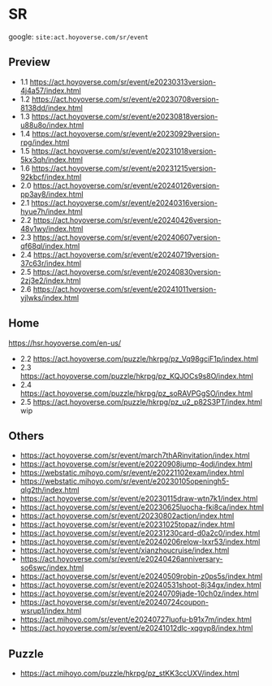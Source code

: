 # SR
google: ```site:act.hoyoverse.com/sr/event```

## Preview
- 1.1 https://act.hoyoverse.com/sr/event/e20230313version-4j4a57/index.html
- 1.2 https://act.hoyoverse.com/sr/event/e20230708version-8138dd/index.html
- 1.3 https://act.hoyoverse.com/sr/event/e20230818version-u88u8o/index.html
- 1.4 https://act.hoyoverse.com/sr/event/e20230929version-rpg/index.html
- 1.5 https://act.hoyoverse.com/sr/event/e20231018version-5kx3qh/index.html
- 1.6 https://act.hoyoverse.com/sr/event/e20231215version-92kbcf/index.html
- 2.0 https://act.hoyoverse.com/sr/event/e20240126version-pp3ay8/index.html
- 2.1 https://act.hoyoverse.com/sr/event/e20240316version-hyue7h/index.html
- 2.2 https://act.hoyoverse.com/sr/event/e20240426version-48v1wy/index.html
- 2.3 https://act.hoyoverse.com/sr/event/e20240607version-qf68ql/index.html
- 2.4 https://act.hoyoverse.com/sr/event/e20240719version-37c63r/index.html
- 2.5 https://act.hoyoverse.com/sr/event/e20240830version-2zj3e2/index.html
- 2.6 https://act.hoyoverse.com/sr/event/e20241011version-yjlwks/index.html

## Home
https://hsr.hoyoverse.com/en-us/
- 2.2 https://act.hoyoverse.com/puzzle/hkrpg/pz_Vq98gciF1p/index.html
- 2.3 https://act.hoyoverse.com/puzzle/hkrpg/pz_KQJOCs9s8O/index.html
- 2.4 https://act.hoyoverse.com/puzzle/hkrpg/pz_soRAVPGgSO/index.html
- 2.5 https://act.hoyoverse.com/puzzle/hkrpg/pz_u2_p82S3PT/index.html wip

## Others
- https://act.hoyoverse.com/sr/event/march7thARinvitation/index.html
- https://act.hoyoverse.com/sr/event/e20220908jump-4odj/index.html
- https://webstatic.mihoyo.com/sr/event/e20221102exam/index.html
- https://webstatic.mihoyo.com/sr/event/e20230105openingh5-qlg2th/index.html
- https://act.hoyoverse.com/sr/event/e20230115draw-wtn7k1/index.html
- https://act.hoyoverse.com/sr/event/e20230625luocha-fki8ca/index.html
- https://act.hoyoverse.com/sr/event/20230802action/index.html
- https://act.hoyoverse.com/sr/event/e20231025topaz/index.html
- https://act.hoyoverse.com/sr/event/e20231230card-d0a2c0/index.html <BlackSwan>
- https://act.hoyoverse.com/sr/event/e20240206relow-lxxr53/index.html
- https://act.hoyoverse.com/sr/event/xianzhoucruise/index.html
- https://act.hoyoverse.com/sr/event/e20240426anniversary-so6swc/index.html
- https://act.hoyoverse.com/sr/event/e20240509robin-z0ps5s/index.html <Robin>
- https://act.hoyoverse.com/sr/event/e20240531shoot-8j34gx/index.html
- https://act.hoyoverse.com/sr/event/e20240709jade-10ch0z/index.html
- https://act.hoyoverse.com/sr/event/e20240724coupon-wsrup1/index.html
- https://act.mihoyo.com/sr/event/e20240727luofu-b91x7m/index.html
- https://act.hoyoverse.com/sr/event/e20241012dlc-xqgvp8/index.html

## Puzzle
- https://act.mihoyo.com/puzzle/hkrpg/pz_stKK3ccUXV/index.html
